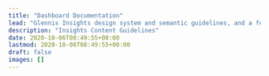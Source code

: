 ```yaml
---
title: "Dashboard Documentation"
lead: "Glennis Insights design system and semantic guidelines, and a few reference documents."
description: "Insights Content Guidelines"
date: 2020-10-06T08:49:55+00:00
lastmod: 2020-10-06T08:49:55+00:00
draft: false
images: []
---
```

